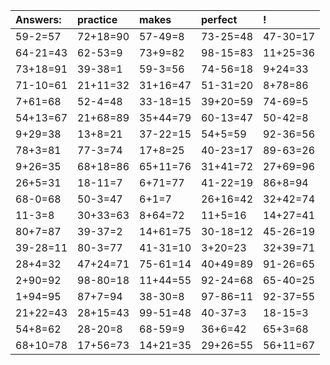 | Answers: | practice | makes | perfect | ! |
| :--- | :--- | :--- | :--- | :--- |
| 59-2=57 | 72+18=90 | 57-49=8 | 73-25=48 | 47-30=17 | 
| 64-21=43 | 62-53=9 | 73+9=82 | 98-15=83 | 11+25=36 | 
| 73+18=91 | 39-38=1 | 59-3=56 | 74-56=18 | 9+24=33 | 
| 71-10=61 | 21+11=32 | 31+16=47 | 51-31=20 | 8+78=86 | 
| 7+61=68 | 52-4=48 | 33-18=15 | 39+20=59 | 74-69=5 | 
| 54+13=67 | 21+68=89 | 35+44=79 | 60-13=47 | 50-42=8 | 
| 9+29=38 | 13+8=21 | 37-22=15 | 54+5=59 | 92-36=56 | 
| 78+3=81 | 77-3=74 | 17+8=25 | 40-23=17 | 89-63=26 | 
| 9+26=35 | 68+18=86 | 65+11=76 | 31+41=72 | 27+69=96 | 
| 26+5=31 | 18-11=7 | 6+71=77 | 41-22=19 | 86+8=94 | 
| 68-0=68 | 50-3=47 | 6+1=7 | 26+16=42 | 32+42=74 | 
| 11-3=8 | 30+33=63 | 8+64=72 | 11+5=16 | 14+27=41 | 
| 80+7=87 | 39-37=2 | 14+61=75 | 30-18=12 | 45-26=19 | 
| 39-28=11 | 80-3=77 | 41-31=10 | 3+20=23 | 32+39=71 | 
| 28+4=32 | 47+24=71 | 75-61=14 | 40+49=89 | 91-26=65 | 
| 2+90=92 | 98-80=18 | 11+44=55 | 92-24=68 | 65-40=25 | 
| 1+94=95 | 87+7=94 | 38-30=8 | 97-86=11 | 92-37=55 | 
| 21+22=43 | 28+15=43 | 99-51=48 | 40-37=3 | 18-15=3 | 
| 54+8=62 | 28-20=8 | 68-59=9 | 36+6=42 | 65+3=68 | 
| 68+10=78 | 17+56=73 | 14+21=35 | 29+26=55 | 56+11=67 | 
